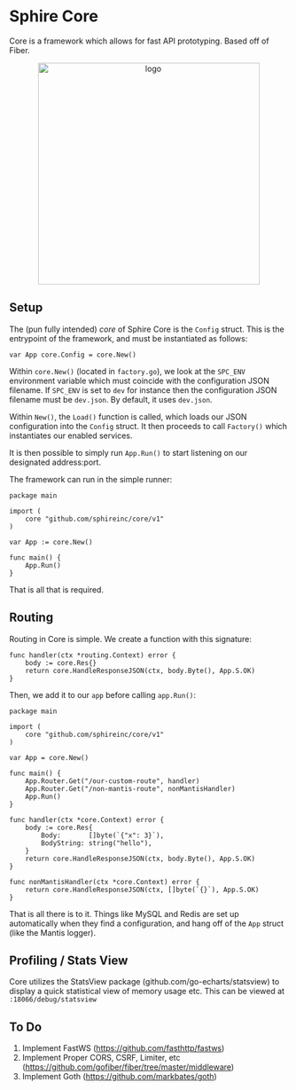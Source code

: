 # Sphire Core

Core is a framework which allows for fast API prototyping. Based off of Fiber.

<div align="center">
    <img src="core_logo.jpg" width="400px"  alt="logo" />
</div>

## Setup

The (pun fully intended) *core* of Sphire Core is the `Config` struct. This is the entrypoint
of the framework, and must be instantiated as follows:

    var App core.Config = core.New()

Within `core.New()` (located in `factory.go`), we look at the `SPC_ENV` environment variable
which must coincide with the configuration JSON filename. If `SPC_ENV` is set to `dev` for instance
then the configuration JSON filename must be `dev.json`. By default, it uses `dev.json`. 

Within `New()`, the `Load()` function is called, which loads our JSON configuration into
the `Config` struct. It then proceeds to call `Factory()` which instantiates our enabled services.

It is then possible to simply run `App.Run()` to start listening on our designated address:port.

The framework can run in the simple runner:

    package main
    
    import (
        core "github.com/sphireinc/core/v1"
    )

    var App := core.New()

    func main() {
        App.Run()
    }

That is all that is required.

## Routing

Routing in Core is simple. We create a function with this signature:

    func handler(ctx *routing.Context) error {
        body := core.Res{}
        return core.HandleResponseJSON(ctx, body.Byte(), App.S.OK)
    }

Then, we add it to our `app` before calling `app.Run()`:

    package main
    
    import (
        core "github.com/sphireinc/core/v1"
    )
    
    var App = core.New()
    
    func main() {
        App.Router.Get("/our-custom-route", handler)
        App.Router.Get("/non-mantis-route", nonMantisHandler)
        App.Run()
    }

    func handler(ctx *core.Context) error {
        body := core.Res{
            Body:       []byte(`{"x": 3}`),
            BodyString: string("hello"),
        }
        return core.HandleResponseJSON(ctx, body.Byte(), App.S.OK)
    }

    func nonMantisHandler(ctx *core.Context) error {
        return core.HandleResponseJSON(ctx, []byte(`{}`), App.S.OK)
    }

That is all there is to it. Things like MySQL and Redis are set up automatically
when they find a configuration, and hang off of the `App` struct (like the Mantis logger).


## Profiling / Stats View

Core utilizes the StatsView package (github.com/go-echarts/statsview) to display a quick
statistical view of memory usage etc. This can be viewed at `:18066/debug/statsview`


## To Do

1. Implement FastWS (https://github.com/fasthttp/fastws)
2. Implement Proper CORS, CSRF, Limiter, etc (https://github.com/gofiber/fiber/tree/master/middleware)
3. Implement Goth (https://github.com/markbates/goth)
